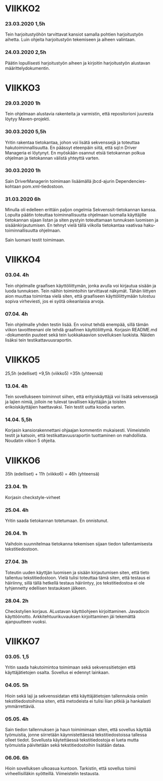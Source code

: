 # VIIKKO2

### 23.03.2020 1,5h
Tein harjoitustyöhön tarvittavat kansiot samalla pohtien harjoitustyön aihetta. Luin ohjeita harjoitustyön tekemiseen ja aiheen valintaan. 

### 24.03.2020 2,5h
Päätin lopullisesti harjoitustyön aiheen ja kirjoitin harjoitustyön alustavan määrittelydokumentin.

# VIIKKO3

### 29.03.2020 1h
Tein ohjelmaan alustavia rakenteita ja varmistin, että repositorioni juuresta löytyy Maven-projekti.

### 30.03.2020 5,5h
Yritin rakentaa tietokantaa, johon voi lisätä sekvenssejä ja toteuttaa hakutoiminnallisuutta. En päässyt eteenpäin siitä, että sql:n 
Driver Manageria ei löytynyt. En myöskään osannut etsiä tietokannan polkua ohjelman ja tietokannan välistä yhteyttä varten.

### 30.03.2020 1h
Sain DriverManagerin toimimaan lisäämällä jbcd-ajurin Dependencies-kohtaan pom.xml-tiedostoon.

### 31.03.2020 6h
Minulla oli edelleen erittäin paljon ongelmia Sekvenssit-tietokannan kanssa. Lopulta päätin toteuttaa toiminnallisuutta ohjelmaan luomalla
käyttäjille tietokannan sijaan listan ja siten pystyin toteuttamaan tunnuksen luomisen ja sisäänkirjautumisen. En tehnyt vielä tällä 
viikolla tietokantaa vaativaa haku-toiminnallisuutta ohjelmaan. 

Sain luomani testit toimimaan.

# VIIKKO4

### 03.04. 4h
Tein ohjelmalle graafisen käyttöliittymän, jonka avulla voi kirjautua sisään ja luoda tunnuksen. Tein näihin toimintoihin tarvittavat 
näkymät. Tähän liittyen aion muuttaa toimintaa vielä siten, että graafiseen käyttöliittymään tulostuu sopiva virheviesti, jos ei syötä
oikeanlaisia arvoja.

### 07.04. 4h
Tein ohjelmalle yhden testin lisää. En voinut tehdä enempää, sillä tämän viikon tavoitteenani ole tehdä graafinen käyttöliittymä.
Korjasin README.md -dokumentin puuteet sekä tein luokkakaavion sovelluksen luokista. Näiden lisäksi tein testikattavuusraportin.

# VIIKKO5 

25,5h (edelliset) +9,5h (viikko5) =35h (yhteensä)

### 13.04. 4h
Tein sovellukseen toiminnot siihen, että erityiskäyttäjä voi lisätä sekvenssejä ja lajien nimiä, jolloin ne tulevat tavallisen käyttäjän ja toisten erikoiskäyttäjien haettavaksi. Tein testit uutta koodia varten.

### 14.04. 5,5h 
Korjasin kansiorakennettani ohjaajan kommentin mukaisesti. Viimeistelin testit ja katsoin, että testikattavuusraportin tuottaminen on mahdollista. Noudatin viikon 5 ohjeita.

# VIIKKO6

35h (edelliset) + 11h (viikko6) = 46h (yhteensä)

### 23.04. 1h
Korjasin checkstyle-virheet

### 25.04. 4h
Yritin saada tietokannan totetumaan. En onnistunut.

### 26.04. 1h
Vaihdoin suunnitelmaa tietokanna tekemisen sijaan tiedon tallentamisesta tekstitiedostoon.

### 27.04. 3h
Toteutin uuden käyttjän luomisen ja sisään kirjautumisen siten, että tieto tallentuu tekstitiedostoon. Vielä tulisi toteuttaa tämä siten, että testaus ei häiriinny, sillä tällä hetkellä testaus häiriintyy, jos tekstitiedostoa ei ole tyhjennetty edellisen testauksen jälkeen.

### 28.04. 2h
Checkstylien korjaus. ALustavan käyttöohjeen kirjoittaminen. Javadocin käyttöönotto. Arkkitehtuurikuvauksen kirjoittaminen jäi tekemättä ajanpuutteen vuoksi.

# VIIKKO7

### 03.05. 1,5
Yritin saada hakutoimintoa toimimaan sekä sekvenssitietojen että käyttäjätietojen osalta. Sovellus ei edennyt lainkaan.

### 04.05. 5h
Hioin sekä laji ja sekvenssidatan että käyttäjätietojen tallennuksia omiin tekstitiedostoihinsa siten, että metodeista ei tulisi liian pitkiä ja hankalasti ymmärrettäviä.

### 05.05. 4h
Sain tiedon tallennuksen ja haun toimimimaan siten, että sovellus käyttää työmuistia, jonne siirretään käynnistettäessä tekstitiedostoissa tallessa olleet tiedot. Sovellusta käytettäessä tekstitiedostoja ei lueta mutta työmuistia päivitetään sekä tekstitiedostoihin lisätään dataa. 

### 06.06. 6h
Hioin sovelluksen ulkoasua kuntoon. Tarkistin, että sovellus toimii virheellisilläkin syötteillä. Viimeistelin testausta.
